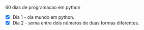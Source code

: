 60 dias de programacao em python
- [x] Dia 1 - ola mundo em python.
- [x] Dia 2 - soma entre dois números de duas formas diferentes.
